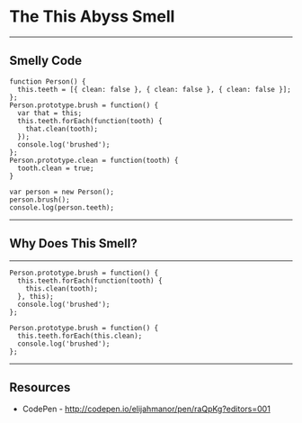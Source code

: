 # The This Abyss Smell

------

## Smelly Code

```
function Person() {
  this.teeth = [{ clean: false }, { clean: false }, { clean: false }];
};
Person.prototype.brush = function() {
  var that = this;
  this.teeth.forEach(function(tooth) {
    that.clean(tooth);
  });
  console.log('brushed');
};
Person.prototype.clean = function(tooth) {
  tooth.clean = true;
}

var person = new Person();
person.brush();
console.log(person.teeth);

```

------

## Why Does This Smell?

------

```
Person.prototype.brush = function() {
  this.teeth.forEach(function(tooth) {
    this.clean(tooth);
  }, this);
  console.log('brushed');
};
```

```
Person.prototype.brush = function() {
  this.teeth.forEach(this.clean);
  console.log('brushed');
};
```

------

## Resources

* CodePen - http://codepen.io/elijahmanor/pen/raQpKg?editors=001
